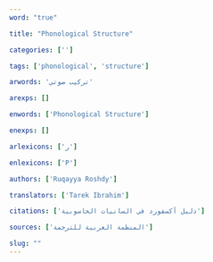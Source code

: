 ```yaml
---
word: "true"

title: "Phonological Structure"

categories: ['']

tags: ['phonological', 'structure']

arwords: 'تركيب صوتي'

arexps: []

enwords: ['Phonological Structure']

enexps: []

arlexicons: ['ر']

enlexicons: ['P']

authors: ['Ruqayya Roshdy']

translators: ['Tarek Ibrahim']

citations: ['دليل أكسفورد في السانيات الحاسوبية']

sources: ['المنظمة العربية للترجمة']

slug: ""
---
```

